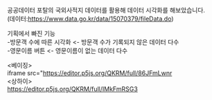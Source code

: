 공공데이터 포탈의 국외사적지 데이터를 활용해 데이터 시각화를 해보았습니다.   
(데이터:https://www.data.go.kr/data/15070379/fileData.do)

기획에서 빠진 기능   
-방문객 수에 따른 시각화 <- 방문객 수가 기록되지 않은 데이터 다수   
-영문이름 버튼 <- 영문이름이 없는 데이터 다수

<베이징>   
iframe src="https://editor.p5js.org/QKRM/full/86JFmLwnr   
<상하이>   
https://editor.p5js.org/QKRM/full/IMkFmRSG3
